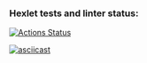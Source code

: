 ### Hexlet tests and linter status:
[![Actions Status](https://github.com/nazarisabbot/backend-project-44/actions/workflows/hexlet-check.yml/badge.svg)](https://github.com/nazarisabbot/backend-project-44/actions)

[![asciicast](https://asciinema.org/a/j2tMNvl9cK2Cwp0naSBS3z4wY.png)](https://asciinema.org/a/j2tMNvl9cK2Cwp0naSBS3z4wY)

